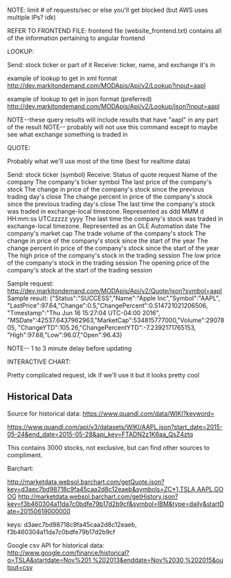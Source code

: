 NOTE: limit # of requests/sec or else you'll get blocked (but AWS uses multiple IPs? idk)

REFER TO FRONTEND FILE: frontend file (website_frontend.txt) contains all of the information pertaining to angular frontend

LOOKUP:

Send: stock ticker or part of it
Receive: ticker, name, and exchange it's in

example of lookup to get in xml format
http://dev.markitondemand.com/MODApis/Api/v2/Lookup?input=aapl

example of lookup to get in json format (preferred)
http://dev.markitondemand.com/MODApis/Api/v2/Lookup/json?input=aapl

NOTE--these query results will include results that have "aapl" in any part of the result
NOTE-- probably will not use this command except to maybe see what exchange something is traded in

QUOTE:

Probably what we'll use most of the time (best for realtime data)

Send: stock ticker (symbol)
Receive:  Status of quote request
          Name of the company
          The company's ticker symbol
          The last price of the company's stock
          The change in price of the company's stock since the previous trading day's close
          The change percent in price of the company's stock since the previous trading day's close
          The last time the company's stock was traded in exchange-local timezone. Represented as ddd MMM d HH:mm:ss UTCzzzzz yyyy
          The last time the company's stock was traded in exchange-local timezone. Represented as an OLE Automation date
          The company's market cap
          The trade volume of the company's stock
          The change in price of the company's stock since the start of the year
	        The change percent in price of the company's stock since the start of the year
          The high price of the company's stock in the trading session
          The low price of the company's stock in the trading session
          The opening price of the company's stock at the start of the trading session

Sample request: http://dev.markitondemand.com/MODApis/Api/v2/Quote/json?symbol=aapl
Sample result: {"Status":"SUCCESS","Name":"Apple Inc","Symbol":"AAPL",
                "LastPrice":97.64,"Change":0.5,"ChangePercent":0.514721021206506,
                "Timestamp":"Thu Jun 16 15:27:04 UTC-04:00 2016",
                "MSDate":42537.6437962963,"MarketCap":534815777000,"Volume":2907805,
                "ChangeYTD":105.26,"ChangePercentYTD":-7.2392171765153,
                "High":97.68,"Low":96.07,"Open":96.43}

NOTE-- 1 to 3 minute delay before updating

INTERACTIVE CHART:

Pretty complicated request, idk if we'll use it but it looks pretty cool


## Historical Data

Source for historical data: https://www.quandl.com/data/WIKI?keyword=

https://www.quandl.com/api/v3/datasets/WIKI/AAPL.json?start_date=2015-05-24&end_date=2015-05-28&api_key=FTADN2z1K6aa_QsZ4ztq

This contains 3000 stocks, not exclusive, but can find other sources to compliment.

Barchart:

http://marketdata.websol.barchart.com/getQuote.json?key=d3aec7bd98718c9fa45caa2d8c12eaeb&symbols=ZC*1,TSLA,AAPL,GOOG
http://marketdata.websol.barchart.com/getHistory.json?key=f3b460304a11da7c0bdfe79b17d2b9cf&symbol=IBM&type=daily&startDate=20150619000000

keys: d3aec7bd98718c9fa45caa2d8c12eaeb, f3b460304a11da7c0bdfe79b17d2b9cf

Google csv API for historical data: http://www.google.com/finance/historical?q=TSLA&startdate=Nov%201,%202013&enddate=Nov%2030,%202015&output=csv
